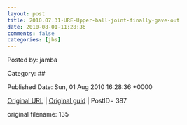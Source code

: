 ```yaml
---
layout: post
title: 2010.07.31-URE-Upper-ball-joint-finally-gave-out
date: 2010-08-01-11:28:36
comments: false
categories: [jbs]
---
```




 

Posted by: jamba

Category: ## 


Published Date: Sun, 01 Aug 2010 16:28:36 +0000 

<a href="http://factorq.net/2010/08/01/jeep-escapades-and-damages/dsc09221_1/">Original URL</a> | <a href="http://factorq.files.wordpress.com/2010/08/dsc09221_1.jpg">Original guid</a> | PostID= 387

 original filename: 135